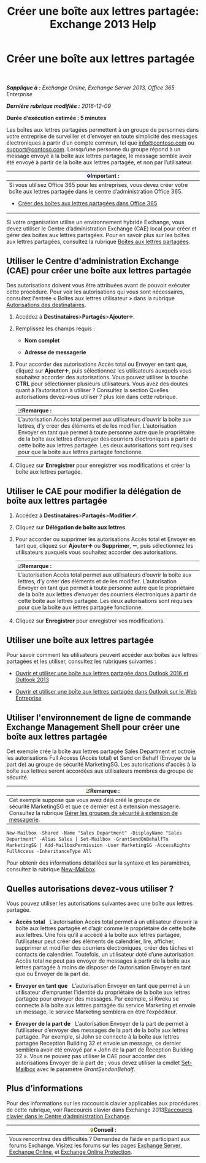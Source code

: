 ﻿---
title: 'Créer une boîte aux lettres partagée: Exchange 2013 Help'
TOCTitle: Créer une boîte aux lettres partagée
ms:assetid: d34bc827-1e83-4a7f-a219-8ba9c19fe24b
ms:mtpsurl: https://technet.microsoft.com/fr-fr/library/JJ150570(v=EXCHG.150)
ms:contentKeyID: 50479236
ms.date: 04/24/2018
mtps_version: v=EXCHG.150
ms.translationtype: HT
---

# Créer une boîte aux lettres partagée

 

_**Sapplique à :** Exchange Online, Exchange Server 2013, Office 365 Enterprise_

_**Dernière rubrique modifiée :** 2016-12-09_

**Durée d’exécution estimée : 5 minutes**

Les boîtes aux lettres partagées permettent à un groupe de personnes dans votre entreprise de surveiller et d’envoyer en toute simplicité des messages électroniques à partir d’un compte commun, tel que info@contoso.com ou support@contoso.com. Lorsqu’une personne du groupe répond à un message envoyé à la boîte aux lettres partagée, le message semble avoir été envoyé à partir de la boîte aux lettres partagée, et non par l’utilisateur.

<table>
<colgroup>
<col style="width: 100%" />
</colgroup>
<thead>
<tr class="header">
<th><img src="images/JJ159813.important(EXCHG.150).gif" title="Important" alt="Important" />Important :</th>
</tr>
</thead>
<tbody>
<tr class="odd">
<td>Si vous utilisez Office 365 pour les entreprises, vous devez créer votre boîte aux lettres partagée dans le centre d’administration Office 365.
<ul>
<li><p><a href="http://go.microsoft.com/fwlink/p/?linkid=834766">Créer des boîtes aux lettres partagées dans Office 365</a></p></li>
</ul></td>
</tr>
</tbody>
</table>


Si votre organisation utilise un environnement hybride Exchange, vous devez utiliser le Centre d’administration Exchange (CAE) local pour créer et gérer des boîtes aux lettres partagées. Pour en savoir plus sur les boîtes aux lettres partagées, consultez la rubrique [Boîtes aux lettres partagées](shared-mailboxes-exchange-2013-help.md).

## Utiliser le Centre d'administration Exchange (CAE) pour créer une boîte aux lettres partagée

Des autorisations doivent vous être attribuées avant de pouvoir exécuter cette procédure. Pour voir les autorisations qui vous sont nécessaires, consultez l'entrée « Boîtes aux lettres utilisateur » dans la rubrique [Autorisations des destinataires](recipients-permissions-exchange-2013-help.md).

1.  Accédez à **Destinataires**\>**Partagés**\>**Ajouter**![Icône Ajouter](images/JJ218640.c1e75329-d6d7-4073-a27d-498590bbb558(EXCHG.150).gif "Icône Ajouter").

2.  Remplissez les champs requis :
    
      - **Nom complet**
    
      - **Adresse de messagerie**

3.  Pour accorder des autorisations Accès total ou Envoyer en tant que, cliquez sur **Ajouter**![Icône Ajouter](images/JJ218640.c1e75329-d6d7-4073-a27d-498590bbb558(EXCHG.150).gif "Icône Ajouter"), puis sélectionnez les utilisateurs auxquels vous souhaitez accorder des autorisations. Vous pouvez utiliser la touche **CTRL** pour sélectionner plusieurs utilisateurs. Vous avez des doutes quant à l’autorisation à utiliser ? Consultez la section Quelles autorisations devez-vous utiliser ? plus loin dans cette rubrique.
    
    <table>
    <thead>
    <tr class="header">
    <th><img src="images/JJ159664.note(EXCHG.150).gif" title="Remarque" alt="Remarque" />Remarque :</th>
    </tr>
    </thead>
    <tbody>
    <tr class="odd">
    <td>L’autorisation Accès total permet aux utilisateurs d’ouvrir la boîte aux lettres, d’y créer des éléments et de les modifier. L’autorisation Envoyer en tant que permet à toute personne autre que le propriétaire de la boîte aux lettres d’envoyer des courriers électroniques à partir de cette boîte aux lettres partagée. Les deux autorisations sont requises pour que la boîte aux lettres partagée fonctionne.</td>
    </tr>
    </tbody>
    </table>


4.  Cliquez sur **Enregistrer** pour enregistrer vos modifications et créer la boîte aux lettres partagée.

## Utiliser le CAE pour modifier la délégation de boîte aux lettres partagée

1.  Accédez à **Destinataires**\>**Partagés**\>**Modifier**![Icône Modifier](images/Bb124582.6f53ccb2-1f13-4c02-bea0-30690e6ea71d(EXCHG.150).gif "Icône Modifier").

2.  Cliquez sur **Délégation de boîte aux lettres**.

3.  Pour accorder ou supprimer les autorisations Accès total et Envoyer en tant que, cliquez sur **Ajouter**![Icône Ajouter](images/JJ218640.c1e75329-d6d7-4073-a27d-498590bbb558(EXCHG.150).gif "Icône Ajouter") ou **Supprimer**, ![Icône Suppression](images/Dd362328.479b6ced-8d64-4277-a725-f17fea202b28(EXCHG.150).gif "Icône Suppression"), puis sélectionnez les utilisateurs auxquels vous souhaitez accorder des autorisations.
    
    <table>
    <thead>
    <tr class="header">
    <th><img src="images/JJ159664.note(EXCHG.150).gif" title="Remarque" alt="Remarque" />Remarque :</th>
    </tr>
    </thead>
    <tbody>
    <tr class="odd">
    <td>L’autorisation Accès total permet aux utilisateurs d’ouvrir la boîte aux lettres, d’y créer des éléments et de les modifier. L’autorisation Envoyer en tant que permet à toute personne autre que le propriétaire de la boîte aux lettres d’envoyer des courriers électroniques à partir de cette boîte aux lettres partagée. Les deux autorisations sont requises pour que la boîte aux lettres partagée fonctionne.</td>
    </tr>
    </tbody>
    </table>


4.  Cliquez sur **Enregistrer** pour enregistrer vos modifications.

## Utiliser une boîte aux lettres partagée

Pour savoir comment les utilisateurs peuvent accéder aux boîtes aux lettres partagées et les utiliser, consultez les rubriques suivantes :

  - [Ouvrir et utiliser une boîte aux lettres partagée dans Outlook 2016 et Outlook 2013](https://go.microsoft.com/fwlink/p/?linkid=834764)

  - [Ouvrir et utiliser une boîte aux lettres partagée dans Outlook sur le Web Entreprise](https://go.microsoft.com/fwlink/p/?linkid=834766)

## Utiliser l'environnement de ligne de commande Exchange Management Shell pour créer une boîte aux lettres partagée

Cet exemple crée la boîte aux lettres partagée Sales Department et octroie les autorisations Full Access (Accès total) et Send on Behalf (Envoyer de la part de) au groupe de sécurité MarketingSG. Les autorisations d'accès à la boîte aux lettres seront accordées aux utilisateurs membres du groupe de sécurité.

<table>
<thead>
<tr class="header">
<th><img src="images/JJ159664.note(EXCHG.150).gif" title="Remarque" alt="Remarque" />Remarque :</th>
</tr>
</thead>
<tbody>
<tr class="odd">
<td>Cet exemple suppose que vous avez déjà créé le groupe de sécurité MarketingSG et que ce dernier est à extension messagerie. Consultez la rubrique <a href="manage-mail-enabled-security-groups-exchange-2013-help.md">Gérer les groupes de sécurité à extension de messagerie</a>.</td>
</tr>
</tbody>
</table>


    New-Mailbox -Shared -Name "Sales Department" -DisplayName "Sales Department" -Alias Sales | Set-Mailbox -GrantSendOnBehalfTo MarketingSG | Add-MailboxPermission -User MarketingSG -AccessRights FullAccess -InheritanceType All

Pour obtenir des informations détaillées sur la syntaxe et les paramètres, consultez la rubrique [New-Mailbox](https://technet.microsoft.com/fr-fr/library/aa997663\(v=exchg.150\)).

## Quelles autorisations devez-vous utiliser ?

Vous pouvez utiliser les autorisations suivantes avec une boîte aux lettres partagée.

  - **Accès total**   L’autorisation Accès total permet à un utilisateur d’ouvrir la boîte aux lettres partagée et d’agir comme le propriétaire de cette boîte aux lettres. Une fois qu’il a accédé à la boîte aux lettres partagée, l’utilisateur peut créer des éléments de calendrier, lire, afficher, supprimer et modifier des courriers électroniques, créer des tâches et contacts de calendrier. Toutefois, un utilisateur doté d’une autorisation Accès total ne peut pas envoyer de messages à partir de la boîte aux lettres partagée à moins de disposer de l’autorisation Envoyer en tant que ou Envoyer de la part de.

  - **Envoyer en tant que**   L’autorisation Envoyer en tant que permet à un utilisateur d’emprunter l’identité du propriétaire de la boîte aux lettres partagée pour envoyer des messages. Par exemple, si Kweku se connecte à la boîte aux lettres partagée du service Marketing et envoie un message, le service Marketing semblera en être l’expéditeur.

  - **Envoyer de la part de**   L’autorisation Envoyer de la part de permet à l’utilisateur d’envoyer des messages de la part de la boîte aux lettres partagée. Par exemple, si John se connecte à la boîte aux lettres partagée Reception Building 32 et envoie un message, ce dernier semblera avoir été envoyé par « John de la part de Reception Building 32 ». Vous ne pouvez pas utiliser le CAE pour accorder des autorisations Envoyer de la part de ; vous devez utiliser la cmdlet [Set-Mailbox](https://technet.microsoft.com/fr-fr/library/bb123981\(v=exchg.150\)) avec le paramètre *GrantSendonBehalf*.

## Plus d’informations

Pour des informations sur les raccourcis clavier applicables aux procédures de cette rubrique, voir Raccourcis clavier dans Exchange 2013[Raccourcis clavier dans le Centre d’administration Exchange](keyboard-shortcuts-in-the-exchange-admin-center-exchange-online-protection-help.md).

<table>
<thead>
<tr class="header">
<th><img src="images/Bb125224.tip(EXCHG.150).gif" title="Conseil" alt="Conseil" />Conseil :</th>
</tr>
</thead>
<tbody>
<tr class="odd">
<td>Vous rencontrez des difficultés ? Demandez de l’aide en participant aux forums Exchange. Visitez les forums sur les pages <a href="https://go.microsoft.com/fwlink/p/?linkid=60612">Exchange Server</a>, <a href="https://go.microsoft.com/fwlink/p/?linkid=267542">Exchange Online</a>, et <a href="https://go.microsoft.com/fwlink/p/?linkid=285351">Exchange Online Protection</a>.</td>
</tr>
</tbody>
</table>

